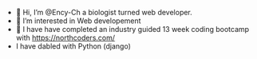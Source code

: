 - 👋 Hi, I’m @Ency-Ch a biologist turned web developer. 
- 👀 I’m interested in Web developement
- 🌱 I have have completed an industry guided 13 week coding bootcamp with https://northcoders.com/
- I have dabled with  Python (django) 


<!---
Ency-Ch/Ency-Ch is a ✨ special ✨ repository because its `README.md` (this file) appears on your GitHub profile.
You can click the Preview link to take a look at your changes.
--->
